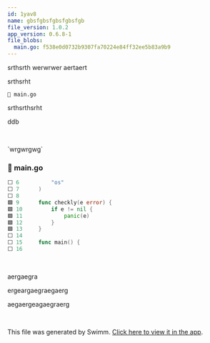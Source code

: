 ```yaml
---
id: 1yav8
name: gbsfgbsfgbsfgbsfgb
file_version: 1.0.2
app_version: 0.6.8-1
file_blobs:
  main.go: f538e0d0732b9307fa70224e84ff32ee5b83a9b9
---
```


srthsrth werwrwer aertaert

srthsrht

`📄 main.go`

srthsrthsrht

ddb

<br/>

\`wrgwrgwg\`
<!-- NOTE-swimm-snippet: the lines below link your snippet to Swimm -->
### 📄 main.go
```go
⬜ 6          "os"
⬜ 7      )
⬜ 8      
🟩 9      func checkly(e error) {
🟩 10         if e != nil {
🟩 11             panic(e)
🟩 12         }
🟩 13     }
⬜ 14     
⬜ 15     func main() {
⬜ 16     
```

<br/>

aergaegra

ergeargaegraegaerg

aegaergeagaegraerg

<br/>

This file was generated by Swimm. [Click here to view it in the app](https://app.swimm.io/repos/Z2l0aHViJTNBJTNBc3dpbW0tdGVzdCUzQSUzQWRyYWdvcy1iLWI=/docs/1yav8).